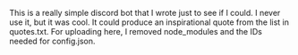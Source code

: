 This is a really simple discord bot that I wrote just to see if I could. I never use it, but it was cool. It could produce an inspirational quote from the list in quotes.txt. For uploading here, I removed node_modules and the IDs needed for config.json.
